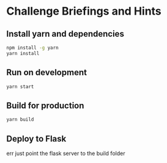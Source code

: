 # Challenge Briefings and Hints

## Install yarn and dependencies

```bash
npm install -g yarn
yarn install
```

## Run on development

```bash
yarn start
```

## Build for production

```bash
yarn build
```

## Deploy to Flask

err just point the flask server to the build folder
